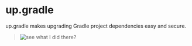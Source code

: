 # up.gradle
up.gradle makes upgrading Gradle project dependencies easy and secure.
> ![see what I did there?](https://media.giphy.com/media/198Ff4cvw8eVq/200.gif)
